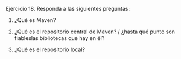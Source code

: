 Ejercicio 18. Responda a las siguientes preguntas:
  
1. ¿Qué es Maven?
  
2. ¿Qué es el repositorio central de Maven? / ¿hasta qué punto son fiableslas bibliotecas que hay en él?
 
3. ¿Qué es el repositorio local?